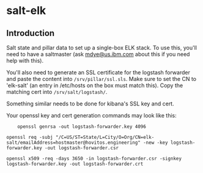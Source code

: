 # salt-elk

## Introduction

Salt state and pillar data to set up a single-box ELK stack. To use this, you'll need to have a saltmaster (ask mdye@us.ibm.com about this if you need help with this).

You'll also need to generate an SSL certificate for the logstash forwarder and paste the content into `/srv/pillar/ssl.sls`. Make sure to set the CN to 'elk-salt' (an entry in /etc/hosts on the box must match this). Copy the matching cert into `/srv/salt/logstash/`.

Something similar needs to be done for kibana's SSL key and cert.

Your openssl key and cert generation commands may look like this:

        openssl genrsa -out logstash-forwarder.key 4096

    openssl req -subj "/C=US/ST=State/L=City/O=Org/CN=elk-salt/emailAddress=hostmaster@hovitos.engineering" -new -key logstash-forwarder.key -out logstash-forwarder.csr

    openssl x509 -req -days 3650 -in logstash-forwarder.csr -signkey logstash-forwarder.key -out logstash-forwarder.crt